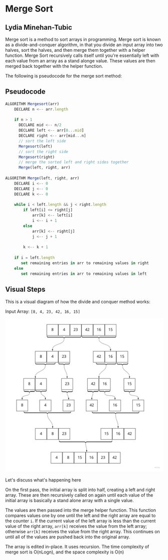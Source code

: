 # Merge Sort
## Lydia Minehan-Tubic

Merge sort is a method to sort arrays in programming. Merge sort is known as a divide-and-conquer algorithm, in that you divide an input array into two halves, sort the halves, and then merge them together with a helper function. Merge Sort recursively calls itself until you're essentially left with each value from an array as a stand alonge value. These values are then merged back together with the helper function. 

The following is pseudocode for the merge sort method: 

## Pseudocode
```js
ALGORITHM Mergesort(arr)
    DECLARE n <-- arr.length
           
    if n > 1
      DECLARE mid <-- n/2
      DECLARE left <-- arr[0...mid]
      DECLARE right <-- arr[mid...n]
      // sort the left side
      Mergesort(left)
      // sort the right side
      Mergesort(right)
      // merge the sorted left and right sides together
      Merge(left, right, arr)

ALGORITHM Merge(left, right, arr)
    DECLARE i <-- 0
    DECLARE j <-- 0
    DECLARE k <-- 0

    while i < left.length && j < right.length
        if left[i] <= right[j]
            arr[k] <-- left[i]
            i <-- i + 1
        else
            arr[k] <-- right[j]
            j <-- j + 1
            
        k <-- k + 1

    if i = left.length
       set remaining entries in arr to remaining values in right
    else
       set remaining entries in arr to remaining values in left
```

## Visual Steps

This is a visual diagram of how the divide and conquer method works:

Input Array: `[8, 4, 23, 42, 16, 15]`

![mergeSort](img/mergeSort.jpg)

Let's discuss what's happening here

On the first pass, the initial array is split into half, creating a left and right array. These are then recursively called on again until each value of the initial array is basically a stand alone array with a single value. 

The values are then passed into the merge helper function. This function compares values one by one until the left and the right array are equal to the counter `i`. If the current value of the left array is less than the current value of the right array, `arr[k]` receives the value from the left array; otherwise `arr[k]` receives the value from the right array. This continues on until all of the values are pushed back into the original array. 

The array is edited in-place. It uses recursion. The time complexity of merge sort is O(nLogn), and the space complexity is O(n)

